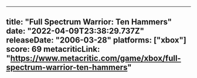 
---
title: "Full Spectrum Warrior: Ten Hammers"
date: "2022-04-09T23:38:29.737Z"
releaseDate: "2006-03-28"
platforms: ["xbox"]
score: 69
metacriticLink: "https://www.metacritic.com/game/xbox/full-spectrum-warrior-ten-hammers"
---
